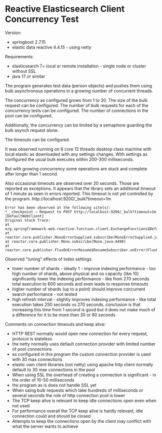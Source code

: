 # Reactive Elasticsearch Client Concurrency Test

Version:
- springboot 2.7.15
- elastic data reactive 4.4.15 - using netty

Requirements:
- elasticsearch 7+ local or remote installation - single node or cluster without SSL
- java 17 or similar 

The program generates test data (person objects) and pushes them using 
bulk asynchronous operations in a growing number of concurrent threads.

The concurrency as configured grows from 1 to 30.
The size of the bulk request can be configured.
The number of bulk requests for each of the concurrency tests can be configured.
The number of connections in the pool can be configured.

Additionally, the concurrency can be limited by a semaphore guarding the bulk asynch request alone.

The timeouts can be configured.

It was observed running on 6 core 12 threads desktop class machine with local elastic as downloaded with any settings changes.
With settings as configured the usual bulk executes within 200-300 milliseconds.

But with growing concurrency some operations are stuck and complete after longer than 1 second.

Also occasional timeouts are observed over 20 seconds.
Those are reported as exceptions.
It appears that the library sets an additional timeout of 1 minute as seen in errors reported.
This timeout is not yet controlled by the program.
http://localhost:9200/_bulk?timeout=1m 
```
Error has been observed at the following site(s):
*__checkpoint ⇢ Request to POST http://localhost:9200/_bulk?timeout=1m [DefaultWebClient]
Original Stack Trace:
at org.springframework.web.reactive.function.client.ExchangeFunctions$DefaultExchangeFunction.lambda$wrapException$9(ExchangeFunctions.java:141)
at reactor.core.publisher.MonoErrorSupplied.subscribe(MonoErrorSupplied.java:55)
at reactor.core.publisher.Mono.subscribe(Mono.java:4490)
at reactor.core.publisher.FluxOnErrorResume$ResumeSubscriber.onError(FluxOnErrorResume.java:103)
```

Observed "tuning" effects of index settings:
- lower number of shards - ideally 1 - improve indexing performance - too high number of shards, above physical and os capacity (like 10) significantly 
  lower the indexing performance - like from 270 seconds total execution to 600 seconds and even leads to response timeouts
- higher number of shards (up to a point) should improve concurrent search performance - not tested
- high refresh interval - slightly improves indexing performance - like total execution takes 250 seconds vs 270 seconds,
  conclusion is that increasing this time from 1 second is good but it does not make much of a difference for it to be more than 30 or 60 seconds

Comments on connection timeouts and keep alive:
- HTTP REST normally would open new connection for every request, protocol is stateless
- the netty normally uses default connection provider with limited number of pool connections
- as configured in this program the custom connection provider is used with 30 max connections
- elastic own client libraries (not netty) using apache http client normally default to 30 max connections in the pool
- When using SSL the overhead of creating a connection is significant - in the order of 10-50 milliseconds
- the program as is does not handle SSL yet
- When using bulk requests which take hundreds of milliseconds or several seconds the role of http connection pool is lower
- The TCP keep alive is relevant to keep idle connections open even when not used
- For performance overall the TCP keep alive is hardly relevant, idle connection could and should be closed
- Attempts to keep the connections open by the client may conflict with what the server wants to achieve
